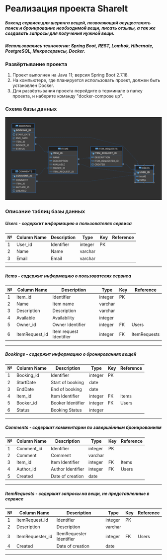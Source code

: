# Реализация проекта ShareIt
##### Бэкенд сервиса для шеринга вещей, позволяющий осуществлять поиск и бронирование необходимой вещи, писать отзывы, а так же создавать запросы для получения нужной вещи.
##### Использовались технологии: Spring Boot, REST, Lombok, Hibernate, PostgreSQL, Микросервисы, Docker.
### Развёртывание проекта
1. Проект выполнен на Java 11; версия Spring Boot 2.7.18.
2. На компьютере, где планируется использовать проект, должен быть установлен Docker.
3. Для развёртывания проекта перейдите в терминале в папку проекта, и наберите команду "docker-compose up".

### Схема базы данных
![DBSchema.png](Files/DBSchema.png)

###  Описание таблиц базы данных
##### Users - содержит информацию о пользователях сервиса
| № | Column Name | Description      | Type    | Key | Reference |
|---|-------------|------------------|---------|-----|-----------|
| 1 | User_id     | Identifier       | integer | PK  |           |
| 2 | Name        | Name             | varchar |     |           |
| 3 | Email       | Email            | varchar |     |           |
---
##### Items - содержит информацию о пользователях сервиса
| № | Column Name    | Description             | Type    | Key | Reference    |
|---|----------------|-------------------------|---------|-----|--------------|
| 1 | Item_id        | Identifier              | integer | PK  |              |
| 2 | Name           | Item name               | varchar |     |              |
| 3 | Description    | Description             | varchar |     |              |
| 4 | Available      | Availability            | integer |     |              |
| 5 | Owner_id       | Owner Identifier        | integer | FK  | Users        |
| 6 | ItemRequest_id | Item request Identifier | integer | FK  | ItemRequests |
---
##### Bookings - содержит информацию о бронированиях вещей
| № | Column Name | Description       | Type    | Key | Reference |
|---|-------------|-------------------|---------|-----|-----------|
| 1 | Booking_id  | Identifier        | integer | PK  |           |
| 2 | StartDate   | Start of booking  | date    |     |           |
| 3 | EndDate     | End of booking    | date    |     |           |
| 4 | Item_id     | Item Identifier   | integer | FK  | Items     |
| 5 | Booker_id   | Booker Identifier | integer | FK  | Users     |
| 6 | Status      | Booking Status    | integer |     |           |
---
##### Comments - содержит комментарии по завершённым бронированиям
| № | Column Name | Description       | Type    | Key | Reference |
|---|-------------|-------------------|---------|-----|-----------|
| 1 | Comment_id  | Identifier        | integer | PK  |           |
| 2 | Comment     | Comment           | varchar |     |           |
| 3 | Item_id     | Item Identifier   | integer | FK  | Items     |
| 4 | Author_id   | Author Identifier | integer | FK  | Users     |
| 5 | Created     | Date of creation  | date    |     |           |
---
##### ItemRequests - содержит запросы на вещи, не представленные в сервисе
| № | Column Name      | Description              | Type    | Key | Reference |
|---|------------------|--------------------------|---------|-----|-----------|
| 1 | ItemRequest_id   | Identifier               | integer | PK  |           |
| 2 | Description      | Description              | varchar |     |           |
| 3 | ItemRequester_id | ItemRequester Identifier | integer | FK  | Users     |
| 4 | Created          | Date of creation         | date    |     |           |
---
